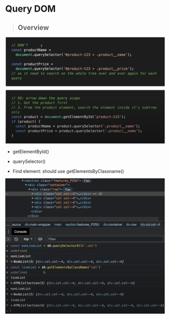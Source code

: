 # Query DOM

> ## Overview

![overview](./do_and_dont.png)

- getElementById()
- querySelector()

- Find element: should use getElementsByClassname()

![exercise1](./exercise1.png)
